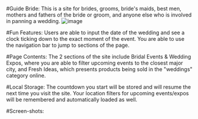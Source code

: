 #Guide Bride:
This is a site for brides, grooms, bride's maids, best men, mothers and fathers of the bride or groom, and anyone else who is involved in panning a wedding.
![image](https://user-images.githubusercontent.com/41760027/45891627-4a512f00-bd83-11e8-88ab-a571226ccb36.png)

#Fun Features:
Users are able to input the date of the wedding and see a clock ticking down to the exact moment of the event. You are able to use the navigation bar to jump to sections of the page.

#Page Contents:
The 2 sections of the site include Bridal Events & Wedding Expos, where you are able to filter upcoming events to the closest major city, and Fresh Ideas, which presents products being sold in the "weddings" category online.

#Local Storage:
The countdown you start will be stored and will resume the next time you visit the site. Your location filters for upcoming events/expos will be remembered and automatically loaded as well.

#Screen-shots:
